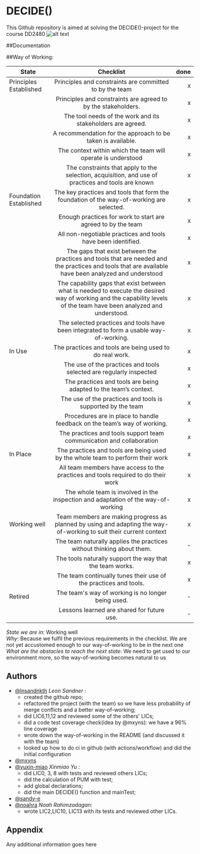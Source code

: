 
# DECIDE()

This Github repository is aimed at solving the DECIDE()-project for the course DD2480
![alt text](https://cdn.pixabay.com/photo/2018/03/14/15/33/earth-3225519_1280.png)

##Documentation


##Way of Working:

| State        | Checklist           | done  |
| ------------- |:-------------:| -----:|
| Principles Established     | Principles and constraints are committed to by the team | x |
| | Principles and constraints are agreed to by the stakeholders. | x |
| | The tool needs of the work and its stakeholders are agreed. | x |
| | A recommendation for the approach to be taken is available. | x |
| | The context within which the team will operate is understood | x |
| | The constraints that apply to the selection, acquisition, and use of practices and tools are known | x |
| Foundation Established      | The key practices and tools that form the foundation of the way-of-working are selected. | x |
| | Enough practices for work to start are agreed to by the team | x |
| | All non-negotiable practices and tools have been identified. | x |
| | The gaps that exist between the practices and tools that are needed and the practices and tools that are available have been analyzed and understood | x |
| | The capability gaps that exist between what is needed to execute the desired way of working and the capability levels of the team have been analyzed and understood. | x |
| | The selected practices and tools have been integrated to form a usable way-of-working. | x |
| In Use | The practices and tools are being used to do real work. | x |
| | The use of the practices and tools selected are regularly inspected | x |
| | The practices and tools are being adapted to the team’s context. | x |
| | The use of the practices and tools is supported by the team | x |
| | Procedures are in place to handle feedback on the team’s way of working. | x |
| | The practices and tools support team communication and collaboration | x |
| In Place | The practices and tools are being used by the whole team to perform their work  | x |
| | All team members have access to the practices and tools required to do their work | x |
| | The whole team is involved in the inspection and adaptation of the way-of-working | x |
| Working well | Team members are making progress as planned by using and adapting the way-of-working to suit their current context | x |
| | The team naturally applies the practices without thinking about them. | - |
| | The tools naturally support the way that the team works. | x |
| | The team continually tunes their use of the practices and tools. | x |
| Retired | The team's way of working is no longer being used. | - |
|  | Lessons learned are shared for future use. | -  |

*State we are in*: Working well <br>
*Why*: Because we fulfil the previous requirements in the checklist. We are not yet accustomed enough to our way-of-working to be in the next one<br>
*What are the obstacles to reach the next state*: We need to get used to our environment more, so the way-of-working becomes natural to us <br>



## Authors

- [@lnsandnkth](https://www.github.com/lnsandnkth) *Leon Sandner* :  
    - created the github repo;
    - refactored the project (with the team) so we have less probability of merge conflicts and a better way-of-working;
    - did LIC6,11,12 and reviewed some of the others' LICs;
    - did a code test coverage check(idea by @mxyns): we have a 96% line coverage
    - wrote down the way-of-working in the README (and discussed it with the team)
    - looked up how to do ci in github (with actions/workflow) and did the initial configuration
- [@mxyns](https://www.github.com/mxyns)
- [@yuxin-miao](https://www.github.com/yuxin-miao) *Xinmiao Yu* :
  - did LIC0, 3, 8 with tests and reviewed others LICs;
  - did the calculation of PUM with test;
  - add global declarations;
  - did the main DECIDE() function and mainTest;
- [@sandy-e](https://www.github.com/sandy-e)
- [@noahra](https://www.github.com/noahra) *Noah Rahimzadagan:*
  - wrote LIC2,LIC10, LIC13 with its tests and reviewed other LICs.


## Appendix

Any additional information goes here
